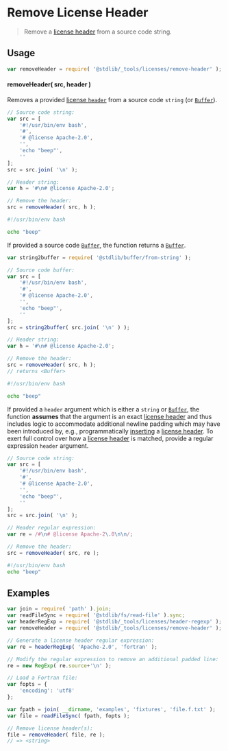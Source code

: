 <!--

@license Apache-2.0

Copyright (c) 2018 The Stdlib Authors.

Licensed under the Apache License, Version 2.0 (the "License");
you may not use this file except in compliance with the License.
You may obtain a copy of the License at

   http://www.apache.org/licenses/LICENSE-2.0

Unless required by applicable law or agreed to in writing, software
distributed under the License is distributed on an "AS IS" BASIS,
WITHOUT WARRANTIES OR CONDITIONS OF ANY KIND, either express or implied.
See the License for the specific language governing permissions and
limitations under the License.

-->

# Remove License Header

> Remove a [license header][@stdlib/_tools/licenses/header] from a source code string.

<!-- Section to include introductory text. Make sure to keep an empty line after the intro `section` element and another before the `/section` close. -->

<section class="intro">

</section>

<!-- /.intro -->

<!-- Package usage documentation. -->

<section class="usage">

## Usage

```javascript
var removeHeader = require( '@stdlib/_tools/licenses/remove-header' );
```

#### removeHeader( src, header )

Removes a provided [license `header`][@stdlib/_tools/licenses/header] from a source code `string` (or [`Buffer`][@stdlib/buffer/ctor]).

```javascript
// Source code string:
var src = [
    '#!/usr/bin/env bash',
    '#',
    '# @license Apache-2.0',
    '',
    'echo "beep"',
    ''
];
src = src.join( '\n' );

// Header string:
var h = '#\n# @license Apache-2.0';

// Remove the header:
src = removeHeader( src, h );
```

<!-- run-disable -->

```bash
#!/usr/bin/env bash

echo "beep"
```

If provided a source code [`Buffer`][@stdlib/buffer/ctor], the function returns a [`Buffer`][@stdlib/buffer/ctor].

```javascript
var string2buffer = require( '@stdlib/buffer/from-string' );

// Source code buffer:
var src = [
    '#!/usr/bin/env bash',
    '#',
    '# @license Apache-2.0',
    '',
    'echo "beep"',
    ''
];
src = string2buffer( src.join( '\n' ) );

// Header string:
var h = '#\n# @license Apache-2.0';

// Remove the header:
src = removeHeader( src, h );
// returns <Buffer>
```

<!-- run-disable -->

```bash
#!/usr/bin/env bash

echo "beep"
```

If provided a `header` argument which is either a `string` or [`Buffer`][@stdlib/buffer/ctor], the function **assumes** that the argument is an exact [license header][@stdlib/_tools/licenses/header] and thus includes logic to accommodate additional newline padding which may have been introduced by, e.g., programmatically [inserting][@stdlib/_tools/licenses/insert-header] a [license header][@stdlib/_tools/licenses/header]. To exert full control over how a [license header][@stdlib/_tools/licenses/header] is matched, provide a regular expression `header` argument.

```javascript
// Source code string:
var src = [
    '#!/usr/bin/env bash',
    '#',
    '# @license Apache-2.0',
    '',
    'echo "beep"',
    ''
];
src = src.join( '\n' );

// Header regular expression:
var re = /#\n# @license Apache-2\.0\n\n/;

// Remove the header:
src = removeHeader( src, re );
```

<!-- run-disable -->

```bash
#!/usr/bin/env bash
echo "beep"
```

</section>

<!-- /.usage -->

<!-- Package usage notes. Make sure to keep an empty line after the `section` element and another before the `/section` close. -->

<section class="notes">

</section>

<!-- /.notes -->

<!-- Package usage examples. -->

<section class="examples">

## Examples

<!-- eslint no-undef: "error" -->

```javascript
var join = require( 'path' ).join;
var readFileSync = require( '@stdlib/fs/read-file' ).sync;
var headerRegExp = require( '@stdlib/_tools/licenses/header-regexp' );
var removeHeader = require( '@stdlib/_tools/licenses/remove-header' );

// Generate a license header regular expression:
var re = headerRegExp( 'Apache-2.0', 'fortran' );

// Modify the regular expression to remove an additional padded line:
re = new RegExp( re.source+'\n' );

// Load a Fortran file:
var fopts = {
    'encoding': 'utf8'
};

var fpath = join( __dirname, 'examples', 'fixtures', 'file.f.txt' );
var file = readFileSync( fpath, fopts );

// Remove license header(s):
file = removeHeader( file, re );
// => <string>
```

</section>

<!-- /.examples -->

<!-- Section to include cited references. If references are included, add a horizontal rule *before* the section. Make sure to keep an empty line after the `section` element and another before the `/section` close. -->

<section class="references">

</section>

<!-- /.references -->

<!-- Section for all links. Make sure to keep an empty line after the `section` element and another before the `/section` close. -->

<section class="links">

[@stdlib/_tools/licenses/header]: https://github.com/stdlib-js/stdlib

[@stdlib/_tools/licenses/insert-header]: https://github.com/stdlib-js/stdlib

[@stdlib/buffer/ctor]: https://github.com/stdlib-js/stdlib

</section>

<!-- /.links -->
